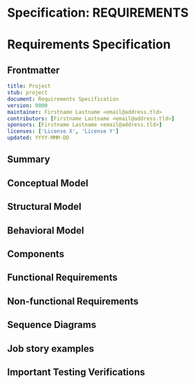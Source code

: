 # Specification: REQUIREMENTS

# Requirements Specification

## Frontmatter

```yaml
title: Project
stub: project
document: Requirements Specification
version: 0000
maintainer: Firstname Lastname <email@address.tld>
contributors: [Firstname Lastname <email@address.tld>]
sponsors: [Firstname Lastname <email@address.tld>]
licenses: ['License X', 'License Y']
updated: YYYY-MMM-DD
```

<!--
A Requirements Specification informs stakeholders and external parties about the code
and infrastructure; "what it does and why it does it".

The language in which this document is framed shall be the language of the intended
user of the product (NOT the user of the spec to design the product, but the
business language of the end user). This is important in that in some cases, that
end user is themselves a developer, so some technical language is expected but NO
language committing the implementer to one or another design with which to meet
these requirements.

Guidelines for Requirements:
----------------------------
- Requirements shall be formal
- Requirements shall be stated in natural language
- Requirements shall not include or presume any details of any implementation
- Requirements shall be implementable
- Requirements shall be testable
- Requirements shall be discrete (defining a single, atomic thing that the desired application is to do)
- Requirements shall be uniquely identified
- Requirements shall be subject to formal change control
-->

## Summary

<!--
Short summary of this document.
-->

## Conceptual Model

<!--
The conceptual model seeks to define at a high level how the product works.
-->

## Structural Model

<!--
The structural model shows how the parts of the product fit together and exist in the larger ecosystem.
-->

## Behavioral Model

<!--
The behavioral model explains how the system behaves at runtime.
-->

## Components

<!--
Please describe the logical components of the system.  the data and what things mean.
It models database schemas, data structure, etc. at the logical level,
and physical database schemas and message schemas at the physical level.
-->

## Functional Requirements

<!--
This is the section where functional requirements must be described in Outline form.
-->

## Non-functional Requirements

<!--
- Performance requirements (speeds etc.)
- Capacity or Volume requirements (how many X can be handled)
- Security requirements
- resistance to misuse requirements
-  etc.
-->

## Sequence Diagrams

<!--
Where applicable, sequence diagrams should be used to explain the complexity of the business
logic that the solution seeks to resolve. They should be images and stored in this
-->

## Job story examples

<!--
Where applicable, write from the perspective of the person who will be using
the software, for example using the "Job story" format:

When ＿＿＿ , I want to ＿＿＿, so I can ＿＿＿.
-->

## Important Testing Verifications

<!--
In many cases, spec-compliant implementations will do well to have a list of
important tests that should be run (unit, integration, e2e, smoke, etc.) This is
where such tests should be clearly explained and required - if necessary.
-->
